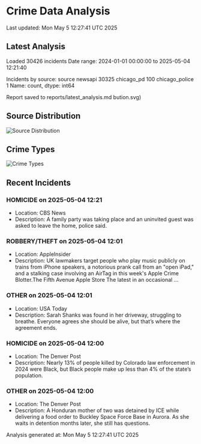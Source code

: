 # Crime Data Analysis
Last updated: Mon May  5 12:27:41 UTC 2025

## Latest Analysis

Loaded 30426 incidents
Date range: 2024-01-01 00:00:00 to 2025-05-04 12:21:40

Incidents by source:
source
newsapi           30325
chicago_pd          100
chicago_police        1
Name: count, dtype: int64

Report saved to reports/latest_analysis.md
bution.svg)

## Source Distribution
![Source Distribution](images/source_distribution.svg)

## Crime Types
![Crime Types](images/crime_types.svg)

## Recent Incidents

### HOMICIDE on 2025-05-04 12:21
- Location: CBS News
- Description: A family party was taking place and an uninvited guest was asked to leave the home, police said.


### ROBBERY/THEFT on 2025-05-04 12:01
- Location: AppleInsider
- Description: UK lawmakers target people who play music publicly on trains from iPhone speakers, a notorious prank call from an "open iPad," and a stalking case involving an AirTag in this week's Apple Crime Blotter.The Fifth Avenue Apple Store The latest in an occasional …


### OTHER on 2025-05-04 12:01
- Location: USA Today
- Description: Sarah Shanks was found in her driveway, struggling to breathe. Everyone agrees she should be alive, but that’s where the agreement ends.


### HOMICIDE on 2025-05-04 12:00
- Location: The Denver Post
- Description: Nearly 13% of people killed by Colorado law enforcement in 2024 were Black, but Black people make up less than 4% of the state’s population.


### OTHER on 2025-05-04 12:00
- Location: The Denver Post
- Description: A Honduran mother of two was detained by ICE while delivering a food order to Buckley Space Force Base in Aurora. As she waits in detention months later, she still has questions.

Analysis generated at: Mon May  5 12:27:41 UTC 2025
